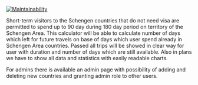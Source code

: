 [![Maintainability](https://api.codeclimate.com/v1/badges/a88de125ca7247663351/maintainability)](https://codeclimate.com/github/kzazarashvili/travels/maintainability)

Short-term visitors to the Schengen countries that do not need visa are permitted to spend up to 90 day during 180 day period on territory of the Schengen Area. This calculator will be able to calculate number of days which left for future travels on base of days which user spend already in Schengen Area countries. Passed all trips will be showed in clear way for user with duration and number of days which are still available. Also in plans we have to show all data and statistics with easily readable charts.

For admins there is available an admin page with possibility of adding and deleting new countries and granting admin role to other users.
